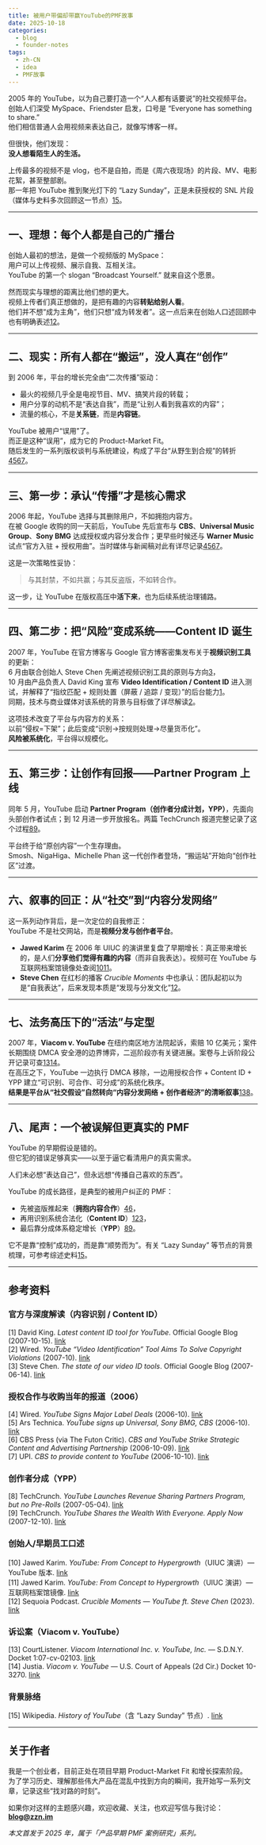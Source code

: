 ```yaml
---
title: 被用户带偏却带赢YouTube的PMF故事
date: 2025-10-18
categories:
  - blog
  - founder-notes
tags:
  - zh-CN
  - idea
  - PMF故事
---
```


2005 年的 YouTube，以为自己要打造一个“人人都有话要说”的社交视频平台。  
创始人们深受 MySpace、Friendster 启发，口号是 “Everyone has something to share.”  
他们相信普通人会用视频来表达自己，就像写博客一样。

但很快，他们发现：  
**没人想看陌生人的生活。**

上传最多的视频不是 vlog，也不是自拍，而是《周六夜现场》的片段、MV、电影花絮，甚至整部剧。  
那一年把 YouTube 推到聚光灯下的 “Lazy Sunday”，正是未获授权的 SNL 片段（媒体与史料多次回顾这一节点）[15](#cite-15)。

---

## 一、理想：每个人都是自己的广播台

创始人最初的想法，是做一个视频版的 MySpace：  
用户可以上传视频、展示自我、互相关注。  
YouTube 的第一个 slogan “Broadcast Yourself.” 就来自这个愿景。

然而现实与理想的距离比他们想的更大。  
视频上传者们真正想做的，是把有趣的内容**转贴给别人看**。  
他们并不想“成为主角”，他们只想“成为转发者”。这一点后来在创始人口述回顾中也有明确表述[12](#cite-12)。

---

## 二、现实：所有人都在“搬运”，没人真在“创作”

到 2006 年，平台的增长完全由“二次传播”驱动：  

- 最火的视频几乎全是电视节目、MV、搞笑片段的转载；  
- 用户分享的动机不是“表达自我”，而是“让别人看到我喜欢的内容”；  
- 流量的核心，不是**关系链**，而是**内容链**。  

YouTube 被用户“误用”了。  
而正是这种“误用”，成为它的 Product-Market Fit。  
随后发生的一系列版权谈判与系统建设，构成了平台“从野生到合规”的转折[4](#cite-4)[5](#cite-5)[6](#cite-6)[7](#cite-7)。

---

## 三、第一步：承认“传播”才是核心需求

2006 年起，YouTube 选择与其删除用户，不如拥抱内容方。  
在被 Google 收购的同一天前后，YouTube 先后宣布与 **CBS**、**Universal Music Group**、**Sony BMG** 达成授权或内容分发合作；更早些时候还与 **Warner Music** 试点“官方入驻 + 授权用曲”。当时媒体与新闻稿对此有详尽记录[4](#cite-4)[5](#cite-5)[6](#cite-6)[7](#cite-7)。

这是一次策略性妥协：  
> 与其封禁，不如共赢；与其反盗版，不如转合作。  

这一步，让 YouTube 在版权高压中**活下来**，也为后续系统治理铺路。

---

## 四、第二步：把“风险”变成系统——Content ID 诞生

2007 年，YouTube 在官方博客与 Google 官方博客密集发布关于**视频识别工具**的更新：  
6 月由联合创始人 Steve Chen 先阐述视频识别工具的原则与方向[3](#cite-3)，  
10 月由产品负责人 David King 宣布 **Video Identification / Content ID** 进入测试，并解释了“指纹匹配 + 规则处置（屏蔽 / 追踪 / 变现）”的后台能力[1](#cite-1)。  
同期，技术与商业媒体对该系统的背景与目标做了详尽解读[2](#cite-2)。

这项技术改变了平台与内容方的关系：  
以前“侵权=下架”；此后变成“识别→按规则处理→尽量货币化”。  
**风险被系统化**，平台得以规模化。

---

## 五、第三步：让创作有回报——Partner Program 上线

同年 5 月，YouTube 启动 **Partner Program（创作者分成计划，YPP）**，先面向头部创作者试点；到 12 月进一步开放报名。两篇 TechCrunch 报道完整记录了这个过程[8](#cite-8)[9](#cite-9)。

平台终于给“原创内容”一个生存理由。  
Smosh、NigaHiga、Michelle Phan 这一代创作者登场，“搬运站”开始向“创作社区”过渡。

---

## 六、叙事的回正：从“社交”到“内容分发网络”

这一系列动作背后，是一次定位的自我修正：  
YouTube 不是社交网站，而是**视频分发与创作者平台**。

- **Jawed Karim** 在 2006 年 UIUC 的演讲里复盘了早期增长：真正带来增长的，是人们**分享他们觉得有趣的内容**（而非自我表达）。视频可在 YouTube 与互联网档案馆镜像处查阅[10](#cite-10)[11](#cite-11)。  
- **Steve Chen** 在红杉的播客 *Crucible Moments* 中也承认：团队起初以为是“自我表达”，后来发现本质是“发现与分发文化”[12](#cite-12)。

---

## 七、法务高压下的“活法”与定型

2007 年，**Viacom v. YouTube** 在纽约南区地方法院起诉，索赔 10 亿美元；案件长期围绕 DMCA 安全港的边界博弈，二巡阶段亦有关键进展。案卷与上诉阶段公开记录可查[13](#cite-13)[14](#cite-14)。  
在高压之下，YouTube 一边执行 DMCA 移除，一边用授权合作 + Content ID + YPP 建立“可识别、可合作、可分成”的系统化秩序。  
**结果是平台从“社交假设”自然转向“内容分发网络 + 创作者经济”的清晰叙事**[1](#cite-1)[3](#cite-3)[8](#cite-8)。

---

## 八、尾声：一个被误解但更真实的 PMF

YouTube 的早期假设是错的。  
但它犯的错误足够真实——以至于逼它看清用户的真实需求。  

人们未必想“表达自己”，但永远想“传播自己喜欢的东西”。  

YouTube 的成长路径，是典型的被用户纠正的 PMF：  
- 先被盗版推起来（**拥抱内容合作**）[4](#cite-4)[6](#cite-6)，  
- 再用识别系统合法化（**Content ID**）[1](#cite-1)[2](#cite-2)[3](#cite-3)，  
- 最后靠分成体系稳定增长（**YPP**）[8](#cite-8)[9](#cite-9)。  

它不是靠“控制”成功的，而是靠“顺势而为”。有关 “Lazy Sunday” 等节点的背景梳理，可参考综述史料[15](#cite-15)。

---

## 参考资料

### **官方与深度解读（内容识别 / Content ID）**
<a id="cite-1"></a>[1] David King. *Latest content ID tool for YouTube*. Official Google Blog (2007-10-15). [link](https://googleblog.blogspot.com/2007/10/latest-content-id-tool-for-youtube.html)  
<a id="cite-2"></a>[2] Wired. *YouTube “Video Identification” Tool Aims To Solve Copyright Violations* (2007-10). [link](https://www.wired.com/2007/10/youtube-video-identification-tool-aims-to-solve-copyright-violations/)  
<a id="cite-3"></a>[3] Steve Chen. *The state of our video ID tools*. Official Google Blog (2007-06-14). [link](https://googleblog.blogspot.com/2007/06/state-of-our-video-id-tools.html)

### **授权合作与收购当年的报道（2006）**  
<a id="cite-4"></a>[4] Wired. *YouTube Signs Major Label Deals* (2006-10). [link](https://www.wired.com/2006/10/youtube-signs-m/)  
<a id="cite-5"></a>[5] Ars Technica. *YouTube signs up Universal, Sony BMG, CBS* (2006-10). [link](https://arstechnica.com/information-technology/2006/10/7935/)  
<a id="cite-6"></a>[6] CBS Press (via The Futon Critic). *CBS and YouTube Strike Strategic Content and Advertising Partnership* (2006-10-09). [link](https://www.thefutoncritic.com/news/2006/10/09/cbs-and-youtube-strike-strategic-content-and-advertising-partnership-22498/20061009cbs01/)  
<a id="cite-7"></a>[7] UPI. *CBS to provide content to YouTube* (2006-10-10). [link](https://www.upi.com/Entertainment_News/2006/10/10/CBS-to-provide-content-to-YouTube/36281160508437/)

### **创作者分成（YPP）**  
<a id="cite-8"></a>[8] TechCrunch. *YouTube Launches Revenue Sharing Partners Program, but no Pre-Rolls* (2007-05-04). [link](https://techcrunch.com/2007/05/04/youtube-launches-revenue-sharing-partners-program-but-no-pre-rolls/)  
<a id="cite-9"></a>[9] TechCrunch. *YouTube Shares the Wealth With Everyone. Apply Now* (2007-12-10). [link](https://techcrunch.com/2007/12/10/youtube-shares-the-wealth-with-everyone-apply-now/)

### **创始人/早期员工口述**  
<a id="cite-10"></a>[10] Jawed Karim. *YouTube: From Concept to Hypergrowth*（UIUC 演讲）— YouTube 版本. [link](https://www.youtube.com/watch?v=XAJEXUNmP5M)  
<a id="cite-11"></a>[11] Jawed Karim. *YouTube: From Concept to Hypergrowth*（UIUC 演讲）— 互联网档案馆镜像. [link](https://archive.org/details/youtube-XAJEXUNmP5M)  
<a id="cite-12"></a>[12] Sequoia Podcast. *Crucible Moments — YouTube ft. Steve Chen* (2023). [link](https://www.sequoiacap.com/podcast/crucible-moments-youtube/)

### **诉讼案（Viacom v. YouTube）**  
<a id="cite-13"></a>[13] CourtListener. *Viacom International Inc. v. YouTube, Inc.* — S.D.N.Y. Docket 1:07-cv-02103. [link](https://www.courtlistener.com/docket/4329759/viacom-international-inc-v-youtube-inc/)  
<a id="cite-14"></a>[14] Justia. *Viacom v. YouTube* — U.S. Court of Appeals (2d Cir.) Docket 10-3270. [link](https://dockets.justia.com/docket/circuit-courts/ca2/10-3270)

### **背景脉络**  
<a id="cite-15"></a>[15] Wikipedia. *History of YouTube*（含 “Lazy Sunday” 节点）. [link](https://en.wikipedia.org/wiki/History_of_YouTube)

---

## 关于作者

我是一个创业者，目前正处在项目早期 Product-Market Fit 和增长探索阶段。  
为了学习历史、理解那些伟大产品在混乱中找到方向的瞬间，我开始写一系列文章，记录这些“找对路的时刻”。

如果你对这样的主题感兴趣，欢迎收藏、关注，也欢迎写信与我讨论：**blog@zzn.im**

*本文首发于 2025 年，属于「产品早期 PMF 案例研究」系列。*
